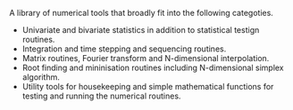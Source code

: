 
A library of numerical tools that broadly fit into the following categoties.
- Univariate and bivariate statistics in addition to statistical testign routines.
- Integration and time stepping and sequencing routines.
- Matrix routines, Fourier transform and N-dimensional interpolation.
- Root finding and mininisation routines including N-dimensional simplex algorithm.
- Utility tools for housekeeping and simple mathematical functions for testing 
  and running the numerical routines.

 



